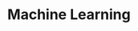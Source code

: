 ---
collection: teaching


title: "Machine Learning"
authors: 'Prof. Cesare Alippi'
venue: "Università della Svizzera italiana"
year: '2018-2019'

type: "Undergraduate course"
visit: 'https://search.usi.ch/en/courses/35259461/machine-learning'
---